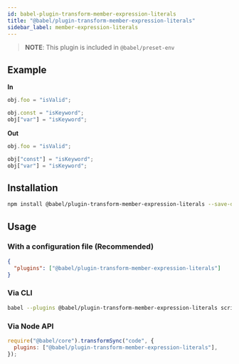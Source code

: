 ```yaml
---
id: babel-plugin-transform-member-expression-literals
title: "@babel/plugin-transform-member-expression-literals"
sidebar_label: member-expression-literals
---
```


> **NOTE**: This plugin is included in `@babel/preset-env`

## Example

**In**

```js title="JavaScript"
obj.foo = "isValid";

obj.const = "isKeyword";
obj["var"] = "isKeyword";
```

**Out**

```js title="JavaScript"
obj.foo = "isValid";

obj["const"] = "isKeyword";
obj["var"] = "isKeyword";
```

## Installation

```sh title="Shell"
npm install @babel/plugin-transform-member-expression-literals --save-dev
```

## Usage

### With a configuration file (Recommended)

```json title="babel.config.json"
{
  "plugins": ["@babel/plugin-transform-member-expression-literals"]
}
```

### Via CLI

```sh title="Shell"
babel --plugins @babel/plugin-transform-member-expression-literals script.js
```

### Via Node API

```js title="JavaScript"
require("@babel/core").transformSync("code", {
  plugins: ["@babel/plugin-transform-member-expression-literals"],
});
```
